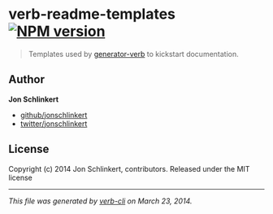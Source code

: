 # verb-readme-templates [![NPM version](https://badge.fury.io/js/verb-readme-templates.png)](http://badge.fury.io/js/verb-readme-templates)

> Templates used by [generator-verb](https://github.com/assemble/generator-verb) to kickstart documentation.

## Author

**Jon Schlinkert**

+ [github/jonschlinkert](https://github.com/jonschlinkert)
+ [twitter/jonschlinkert](http://twitter.com/jonschlinkert)

## License
Copyright (c) 2014 Jon Schlinkert, contributors.
Released under the MIT license

***

_This file was generated by [verb-cli](https://github.com/assemble/verb-cli) on March 23, 2014._